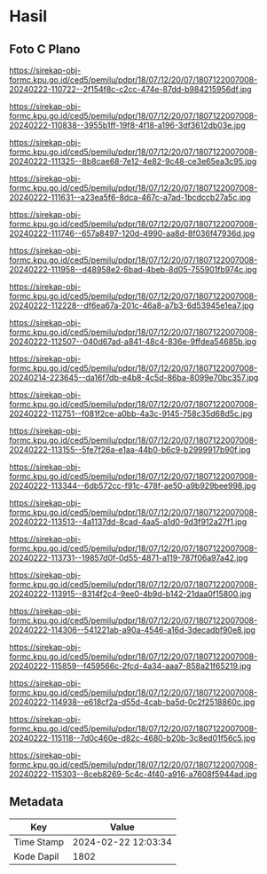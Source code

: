 # Hasil

## Foto C Plano

https://sirekap-obj-formc.kpu.go.id/ced5/pemilu/pdpr/18/07/12/20/07/1807122007008-20240222-110722--2f154f8c-c2cc-474e-87dd-b984215956df.jpg

https://sirekap-obj-formc.kpu.go.id/ced5/pemilu/pdpr/18/07/12/20/07/1807122007008-20240222-110838--3955b1ff-19f8-4f18-a196-3df3612db03e.jpg

https://sirekap-obj-formc.kpu.go.id/ced5/pemilu/pdpr/18/07/12/20/07/1807122007008-20240222-111325--8b8cae68-7e12-4e82-9c48-ce3e65ea3c95.jpg

https://sirekap-obj-formc.kpu.go.id/ced5/pemilu/pdpr/18/07/12/20/07/1807122007008-20240222-111631--a23ea5f6-8dca-467c-a7ad-1bcdccb27a5c.jpg

https://sirekap-obj-formc.kpu.go.id/ced5/pemilu/pdpr/18/07/12/20/07/1807122007008-20240222-111746--657a8497-120d-4990-aa8d-8f036f47936d.jpg

https://sirekap-obj-formc.kpu.go.id/ced5/pemilu/pdpr/18/07/12/20/07/1807122007008-20240222-111958--d48958e2-6bad-4beb-8d05-755901fb974c.jpg

https://sirekap-obj-formc.kpu.go.id/ced5/pemilu/pdpr/18/07/12/20/07/1807122007008-20240222-112228--df6ea67a-201c-46a8-a7b3-6d53945e1ea7.jpg

https://sirekap-obj-formc.kpu.go.id/ced5/pemilu/pdpr/18/07/12/20/07/1807122007008-20240222-112507--040d67ad-a841-48c4-836e-9ffdea54685b.jpg

https://sirekap-obj-formc.kpu.go.id/ced5/pemilu/pdpr/18/07/12/20/07/1807122007008-20240214-223645--da16f7db-e4b8-4c5d-86ba-8099e70bc357.jpg

https://sirekap-obj-formc.kpu.go.id/ced5/pemilu/pdpr/18/07/12/20/07/1807122007008-20240222-112751--f081f2ce-a0bb-4a3c-9145-758c35d68d5c.jpg

https://sirekap-obj-formc.kpu.go.id/ced5/pemilu/pdpr/18/07/12/20/07/1807122007008-20240222-113155--5fe7f26a-e1aa-44b0-b6c9-b2999917b90f.jpg

https://sirekap-obj-formc.kpu.go.id/ced5/pemilu/pdpr/18/07/12/20/07/1807122007008-20240222-113344--6db572cc-f91c-478f-ae50-a9b929bee998.jpg

https://sirekap-obj-formc.kpu.go.id/ced5/pemilu/pdpr/18/07/12/20/07/1807122007008-20240222-113513--4a1137dd-8cad-4aa5-a1d0-9d3f912a27f1.jpg

https://sirekap-obj-formc.kpu.go.id/ced5/pemilu/pdpr/18/07/12/20/07/1807122007008-20240222-113731--19857d0f-0d55-4871-a119-787f06a97a42.jpg

https://sirekap-obj-formc.kpu.go.id/ced5/pemilu/pdpr/18/07/12/20/07/1807122007008-20240222-113915--8314f2c4-9ee0-4b9d-b142-21daa0f15800.jpg

https://sirekap-obj-formc.kpu.go.id/ced5/pemilu/pdpr/18/07/12/20/07/1807122007008-20240222-114306--541221ab-a90a-4546-a16d-3decadbf90e8.jpg

https://sirekap-obj-formc.kpu.go.id/ced5/pemilu/pdpr/18/07/12/20/07/1807122007008-20240222-115859--f459566c-2fcd-4a34-aaa7-858a21f65219.jpg

https://sirekap-obj-formc.kpu.go.id/ced5/pemilu/pdpr/18/07/12/20/07/1807122007008-20240222-114938--e618cf2a-d55d-4cab-ba5d-0c2f2518860c.jpg

https://sirekap-obj-formc.kpu.go.id/ced5/pemilu/pdpr/18/07/12/20/07/1807122007008-20240222-115118--7d0c460e-d82c-4680-b20b-3c8ed01f56c5.jpg

https://sirekap-obj-formc.kpu.go.id/ced5/pemilu/pdpr/18/07/12/20/07/1807122007008-20240222-115303--8ceb8269-5c4c-4f40-a916-a7608f5944ad.jpg


## Metadata

| Key        | Value               |
| ---------- | ------------------- |
| Time Stamp | 2024-02-22 12:03:34 |
| Kode Dapil | 1802                |



